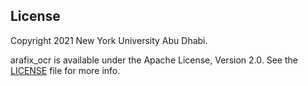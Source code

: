 ## License

Copyright 2021 New York University Abu Dhabi.

arafix_ocr is available under the Apache License, Version 2.0.
See the [LICENSE](/LICENSE) file for more info.
